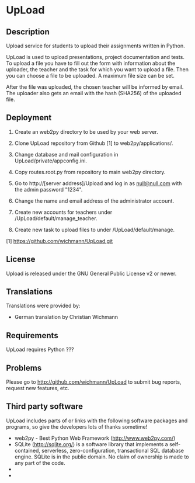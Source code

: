 UpLoad
======

Description
-----------
Upload service for students to upload their assignments written in Python.

UpLoad is used to upload presentations, project documentation and tests. To
upload a file you have to fill out the form with information about the
uploader, the teacher and the task for which you want to upload a file. Then
you can choose a file to be uploaded. A maximum file size can be set.

After the file was uploaded, the chosen teacher will be informed by email.
The uploader also gets an email with the hash (SHA256) of the uploaded file.


Deployment
----------
1) Create an web2py directory to be used by your web server.

2) Clone UpLoad repository from Github [1] to web2py/applications/.

3) Change database and mail configuration in UpLoad/private/appconfig.ini.

4) Copy routes.root.py from repository to main web2py directory. 

5) Go to http://[server address]/Upload and log in as null@null.com with the
   admin password "1234".

6) Change the name and email address of the administrator account.

7) Create new accounts for teachers under /UpLoad/default/manage_teacher.

8) Create new task to upload files to under /UpLoad/default/manage.

[1] https://github.com/wichmann/UpLoad.git


License
-------
Upload is released under the GNU General Public License v2 or newer.


Translations
------------
Translations were provided by:
* German translation by Christian Wichmann


Requirements
------------
UpLoad requires Python ???


Problems
--------
Please go to http://github.com/wichmann/UpLoad to submit bug reports, request
new features, etc.


Third party software
--------------------
UpLoad includes parts of or links with the following software packages and
programs, so give the developers lots of thanks sometime!

* web2py - Best Python Web Framework (http://www.web2py.com/)
* SQLite (http://sqlite.org/) is a software library that implements a self-
  contained, serverless, zero-configuration, transactional SQL database engine.
  SQLite is in the public domain. No claim of ownership is made to any part of
  the code.
*
*

